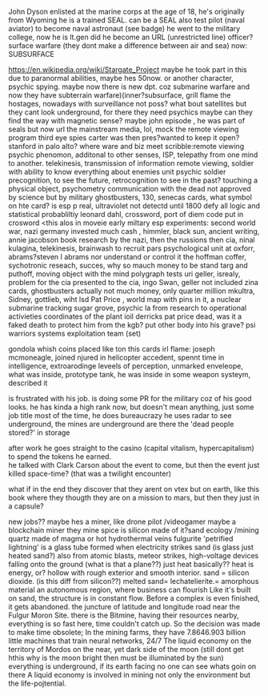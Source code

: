 John Dyson enlisted at the marine corps at the age of 18, he's originally from Wyoming he is a trained SEAL.  can be a SEAL also test pilot (naval aviator) to become naval astronaut (see badge) he went to the military college, now he is lt.gen did he become  an URL (unrestricted line) officer?  surface warfare (they dont make a difference between air and sea) now: SUBSURFACE 


https://en.wikipedia.org/wiki/Stargate_Project
maybe he took part in this due to paranormal abilities, maybe hes 50now. 
or another character, psychic spying. 
maybe now there is new dpt. coz submarine warfare and now they have subterrain warfare)(inner?subsurface, 
grill flame 
the hostages, nowadays with surveillance not poss? what bout satellites
but they cant look underground, for there they need psychics maybe
can they find the way with magnetic sense?
maybe john episode , he was part of seals 
but now url
the mainstream media, lol, mock the remote viewing program
third eye spies
carter was then pres?wanted to keep it open?
stanford in palo alto?
where ware and biz meet
scribble:remote viewing 
psychic phenomon, additonal to other senses, ISP, telepathy from one mind to another. telekinesis, transmission of information
remote viewing, soldier with ability to know everything about enemies unit
psychic soldier
precognition, to see the future, retrocognition to see in the past?
touching a physical object, psychometry
communication with the dead
not approved by science but by military
ghostbusters, 130, senecas cards, what symbol on hte card? 
is esp p real, ultraviolet not detectd until 1800
defy all logic and statistical probabliltiy
leonard dahl, crossword, port of diem
code put in crosword <this alos in moveie
early miltary esp experiments: second world war, nazi germany invested much cash , himmler, black sun, ancient writing, 
annie jacobson book
research by the nazi, then the russions then cia, ninal kulagina, telekinesis, brainwash to recruit
pars psychological unit at oxforr, abrams?steven I abrams
nor understand or control it
the hoffman coffer, sychotronic reseach, 
succes, why so mauch money to be stand
targ and puthoff, moving object with the mind
polygraph tests
uri geller, isrealy, problem for the cia presented to the cia, ingo Swan, 
geller not included
zina cards, ghostbusters
actually not much money, only quarter million
mkultra, Sidney, gottlieb, wiht lsd
Pat Price , world map with pins in it, a nuclear submarine tracking 
sugar grove, psychic la
from research to operational activieties
coordinates of the plant
ioil derricks
pat price dead, was it a faked death to protect him from the kgb? put other body into his grave?
psi warriors
systems exploitation team (set)

gondola whish
coins placed like ton this cards
 irl flame: joseph mcmoneagle, joined njured in helicopter accedent, spennt time in intelligence, extroarodinge leveels of perception, unmarked enveleope, what was inside, prototype tank, he was inside in some weapon systeym, described it 

is frustrated with his job. 
is doing some PR for the military coz of his good looks.
he has kinda a high rank now, 
but doesn't mean anything, just some job title 
most of the time, he does bureaucrazy
he uses radar to see underground, 
the mines are underground
are there the 'dead people stored?' in storage

after work he goes straight to the casino (capital vitalism, hypercapitalism) to spend the tokens he earned.  
he talked with Clark Carson about the event to come, 
but then the event just killed space-time? (that was a twilight encounter)

what if in the end they discover that they arent on vtex but on earth, like this book where they thougth they are on a mission to mars, but then they just in a capsule?

new jobs??
maybe hes a miner, like drone pilot /videogamer
maybe a blockchain miner
they mine spice is silicon made of it?sand ecology /mining quartz made of magma or hot hydrothermal veins fulgurite  'petrified lightning' is a glass tube formed when electricity strikes sand (is glass just heated sand?) also from atomic blasts, meteor strikes, high-voltage devices falling onto the ground (what is that a plane??) just heat basically?? heat is energy, or?  hollow with rough exterior and smooth interior.  sand = silicon dioxide. (is this diff from silicon??) melted sand= lechatelierite.= amorphous material an autonomous region, where business can flourish Like it's built on sand, the structure is in constant flow.  Before a complex is even finished, it gets abandoned.  the juncture of latitude and longitude road near the Fulgur Moron Site.  there is the Bitmine, having their resources nearby, everything is so fast here, time couldn't catch up.  So the decision was made to make time obsolete; In the mining farms, they have 7.8646.903 billion little machines that train neural networks, 24/7 The liquid economy on the territory of Mordos on the near, yet dark side of the moon (still dont get hthis why is the moon bright then must be illuminated by the sun) everything is underground, if its earth facing no one can see whats goin on there A liquid economy is involved in mining not only the environment but the life-pojtential. 
